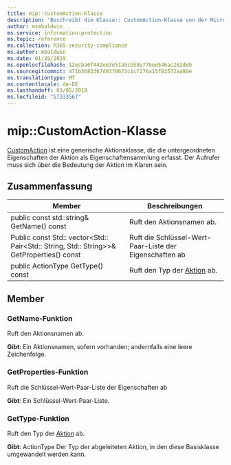```yaml
---
title: mip::CustomAction-Klasse
description: 'Beschreibt die Klasse:: CustomAction-Klasse von der Microsoft Information Protection (MIP) SDK.'
author: msmbaldwin
ms.service: information-protection
ms.topic: reference
ms.collection: M365-security-compliance
ms.author: mbaldwin
ms.date: 01/28/2019
ms.openlocfilehash: 12ecba0f442ee3e51a5cb58e77bee546ac262deb
ms.sourcegitcommit: 471b3683367d93f0673c1cf276a15f83572aa80e
ms.translationtype: MT
ms.contentlocale: de-DE
ms.lasthandoff: 03/05/2019
ms.locfileid: "57333567"
---
```

# <a name="class-mipcustomaction"></a>mip::CustomAction-Klasse 
[CustomAction](class_mip_customaction.md) ist eine generische Aktionsklasse, die die untergeordneten Eigenschaften der Aktion als Eigenschaftensammlung erfasst. Der Aufrufer muss sich über die Bedeutung der Aktion im Klaren sein.
  
## <a name="summary"></a>Zusammenfassung
 Member                        | Beschreibungen                                
--------------------------------|---------------------------------------------
public const std::string& GetName() const  |  Ruft den Aktionsnamen ab.
Public const Std:: vector\<Std:: Pair\<Std:: String, Std:: String\>\>& GetProperties() const  |  Ruft die Schlüssel-Wert-Paar-Liste der Eigenschaften ab
public ActionType GetType() const  |  Ruft den Typ der [Aktion](class_mip_action.md) ab.
  
## <a name="members"></a>Member
  
### <a name="getname-function"></a>GetName-Funktion
Ruft den Aktionsnamen ab.

  
**Gibt**: Ein Aktionsnamen, sofern vorhanden; andernfalls eine leere Zeichenfolge.
  
### <a name="getproperties-function"></a>GetProperties-Funktion
Ruft die Schlüssel-Wert-Paar-Liste der Eigenschaften ab

  
**Gibt**: Ein Schlüssel-Wert-Paar-Liste.
  
### <a name="gettype-function"></a>GetType-Funktion
Ruft den Typ der [Aktion](class_mip_action.md) ab.

  
**Gibt**: ActionType Der Typ der abgeleiteten Aktion, in den diese Basisklasse umgewandelt werden kann.
